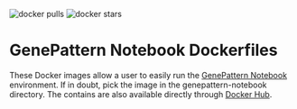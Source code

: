 ![docker pulls](https://img.shields.io/docker/pulls/genepattern/genepattern-notebook.svg) 
![docker stars](https://img.shields.io/docker/stars/genepattern/genepattern-notebook.svg)

# GenePattern Notebook Dockerfiles

These Docker images allow a user to easily run the [GenePattern Notebook](https://github.com/genepattern/genepattern-notebook) 
environment. If in doubt, pick the image in the genepattern-notebook directory. The contains are also 
available directly through [Docker Hub](https://hub.docker.com/r/genepattern/genepattern-notebook/).
